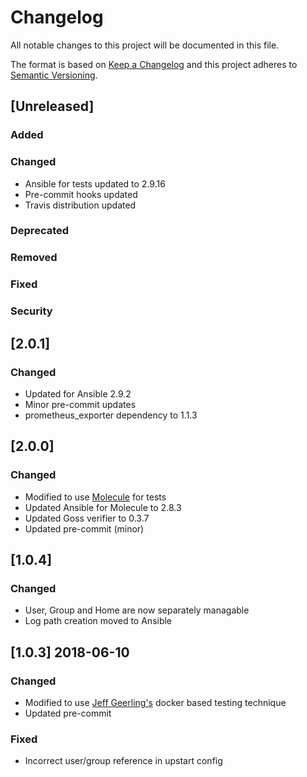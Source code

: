 # Changelog
All notable changes to this project will be documented in this file.

The format is based on [Keep a Changelog](http://keepachangelog.com/en/1.0.0/)
and this project adheres to [Semantic Versioning](http://semver.org/spec/v2.0.0.html).

## [Unreleased]

### Added
### Changed
- Ansible for tests updated to 2.9.16
- Pre-commit hooks updated
- Travis distribution updated

### Deprecated
### Removed
### Fixed
### Security

## [2.0.1]
### Changed
- Updated for Ansible 2.9.2
- Minor pre-commit updates
- prometheus_exporter dependency to 1.1.3

## [2.0.0]
### Changed
- Modified to use [Molecule](https://github.com/ansible/molecule) for tests
- Updated Ansible for Molecule to 2.8.3
- Updated Goss verifier to 0.3.7
- Updated pre-commit (minor)

## [1.0.4]
### Changed
- User, Group and Home are now separately managable
- Log path creation moved to Ansible

## [1.0.3] 2018-06-10
### Changed
- Modified to use [Jeff Geerling's](https://github.com/geerlingguy/) docker based testing technique
- Updated pre-commit
### Fixed
- Incorrect user/group reference in upstart config

[v2.0.1]: https://github.com/bdellegrazie/ansible-role-postgresql_exporter/compare/v2.0.0...v2.0.1
[v2.0.0]: https://github.com/bdellegrazie/ansible-role-postgresql_exporter/compare/v1.0.4...v2.0.0
[v1.0.4]: https://github.com/bdellegrazie/ansible-role-postgresql_exporter/compare/v1.0.3...v1.0.4
[v1.0.3]: https://github.com/bdellegrazie/ansible-role-postgresql_exporter/compare/v1.0.2...v1.0.3
[v1.0.2]: https://github.com/bdellegrazie/ansible-role-postgresql_exporter/compare/v1.0.1...v1.0.2
[v1.0.1]: https://github.com/bdellegrazie/ansible-role-postgresql_exporter/compare/v1.0.0...v1.0.1
